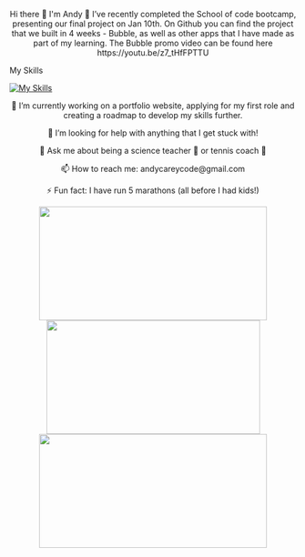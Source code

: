 <p align="center">
   Hi there 👋 I'm Andy
🔭 I’ve recently completed the School of code bootcamp, presenting our final project on Jan 10th.
On Github you can find the project that we built in 4 weeks - Bubble, as well as other apps that I have made as part of my learning.
The Bubble promo video can be found here https://youtu.be/z7_tHfFPTTU  
</p>

My Skills

[![My Skills](https://skillicons.dev/icons?i=js,html,css,express,figma,git,github,jest,nodejs,postgres,react,supabase,ts,vercel&perline=20)](https://skillicons.dev)

<p align="center">
🌱 I’m currently working on a portfolio website, applying for my first role and creating a roadmap to develop my skills further.
<p align="center">
🤔 I’m looking for help with anything that I get stuck with! 
<p align="center">
💬 Ask me about being a science teacher 🧪 or tennis coach 🎾
<p align="center">
📫 How to reach me: andycareycode@gmail.com 
<p align="center">
⚡ Fun fact: I have run 5 marathons (all before I had kids!)
</p>


<div align="center">
 <img width="400" height="200" class="img" src="https://github-readme-stats.vercel.app/api/?username=carey-andrew&count_private=true&theme=tokyonight&showicons=true" />
 <img width="375" height="200" class="img" src="https://github-readme-stats.vercel.app/api/top-langs/?username=carey-andrew&theme=radical&layout=compact" />
   <img class="img" width="400" height="200" src="https://github.r2v.ch/codewars?user=AndyCarey&stroke=rgb(0,0,0)" />
</div>


